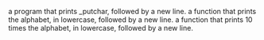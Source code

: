 a program that prints _putchar, followed by a new line.
 a function that prints the alphabet, in lowercase, followed by a new line.
 a function that prints 10 times the alphabet, in lowercase, followed by a new line.
